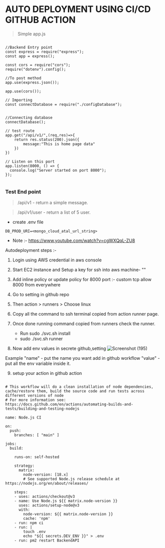 # AUTO DEPLOYMENT USING CI/CD GITHUB ACTION


> Simple app.js

```

//Backend Entry point
const express = require("express");
const app = express();

const cors = require("cors");
require("dotenv").config();

//To post method
app.use(express.json());

app.use(cors());

// Importing
const connectDatabase = require("./configDatabase");


//Connecting database
connectDatabase();

// test route
app.get("/api/v1/",(req,res)=>{
    return res.status(200).json({
        message:"This is home page data"
    })
})

// Listen on this port
app.listen(8000, () => {
  console.log("Server started on port 8000");
});


```

### Test End point

> /api/v1 - return a simple message.

> /api/v1/user - return a list of 5 user.

- create .env file

```
DB_PROD_URI=<mongo_cloud_atal_url_string>

```


* Note :-
https://www.youtube.com/watch?v=cgWXQqL-ZU8

Autodeployment steps :- 

1. Login using AWS credential in aws console

2. Start EC2 instance and Setup a key for ssh into aws machine- ""

3. Add inline policy or update policy for 8000 port :- custom tcp allow 8000 from everywhere

4.  Go to setting in github repo
5. Then action > runners > Choose linux
6. Copy all the command to ssh terminal copied from action runner page.
7. Once done running command copied from runners check the runner.
    - Run sudo ./svc.sh install
    - sudo ./svc.sh runner

8. Now add env values in secrete github,setting 
![Screenshot (195)](https://github.com/sd8917/AutoDeplotement/assets/34008023/fdd7d6e4-2928-4663-b627-f2785e610b8b)


Example "name" - put the name you want add in github workflow
        "value" - put all the env variable inside it.

9. setup your action in github action 
```

# This workflow will do a clean installation of node dependencies, cache/restore them, build the source code and run tests across different versions of node
# For more information see: https://docs.github.com/en/actions/automating-builds-and-tests/building-and-testing-nodejs

name: Node.js CI

on:
  push:
    branches: [ "main" ]

jobs:
  build:

    runs-on: self-hosted

    strategy:
      matrix:
        node-version: [18.x]
        # See supported Node.js release schedule at https://nodejs.org/en/about/releases/

    steps:
    - uses: actions/checkout@v3
    - name: Use Node.js ${{ matrix.node-version }}
      uses: actions/setup-node@v3
      with:
        node-version: ${{ matrix.node-version }}
        cache: 'npm'
    - run: npm ci
    - run: |
        touch .env
        echo "${{ secrets.DEV_ENV }}" > .env
    - run: pm2 restart BackendAPI
        
```




